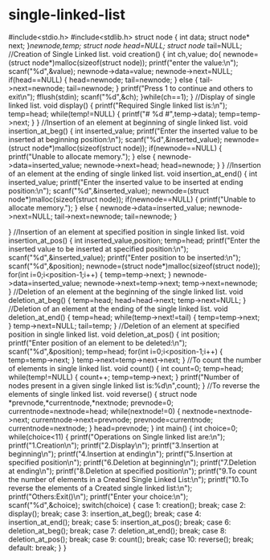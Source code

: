 # single-linked-list
#include<stdio.h>
#include<stdlib.h>
struct node
{
        int data;
        struct node* next;
}*newnode,*temp;
struct node* head=NULL;
struct node* tail=NULL;
//Creation of Single Linked list.
void creation()
{
        int ch,value;
        do{
        newnode=(struct node*)malloc(sizeof(struct node));
                printf("enter the value:\n");
                scanf("%d",&value);
                newnode->data=value;
                newnode->next=NULL;
                if(head==NULL)
                {
                        head=newnode;
                        tail=newnode;
                }
                else
                {
                        tail->next=newnode;
                        tail=newnode;
                }
                printf("Press 1 to continue and others to exit\n");
                fflush(stdin);
                scanf("%d",&ch);
        }while(ch==1);
}
//Display of single linked list.
void display()
{
    printf("Required Single linked list is:\n");
        temp=head;
        while(temp!=NULL)
        {
                printf("# %d #",temp->data);
                temp=temp->next;
        }
}
//Insertion of an element at beginning of single linked list.
void insertion_at_beg()
{
    int inserted_value;
    printf("Enter the inserted value to be inserted at beginning position:\n");
    scanf("%d",&inserted_value);
    newnode=(struct node*)malloc(sizeof(struct node));
    if(newnode==NULL)
    {
        printf("Unable to allocate memory.");
    }
    else
    {
        newnode->data=inserted_value;
        newnode->next=head;
        head=newnode;
    }
}
//Insertion of an element at the ending of single linked list.
void insertion_at_end()
{
    int inserted_value;
    printf("Enter the inserted value to be inserted at ending position:\n");
    scanf("%d",&inserted_value);
    newnode=(struct node*)malloc(sizeof(struct node));
    if(newnode==NULL)
    {
        printf("Unable to allocate memory.");
    }
    else
    {
        newnode->data=inserted_value;
        newnode->next=NULL;
        tail->next=newnode;
        tail=newnode;
    }

}
//Insertion of an element at specified position in single linked list.
void insertion_at_pos()
{
    int inserted_value,position;
    temp=head;
    printf("Enter the inserted value to be inserted at specified position:\n");
    scanf("%d",&inserted_value);
    printf("Enter position to be inserted:\n");
    scanf("%d",&position);
    newnode=(struct node*)malloc(sizeof(struct node));
    for(int i=0;i<position-1;i++)
    {
        temp=temp->next;
    }
    newnode->data=inserted_value;
    newnode->next=temp->next;
    temp->next=newnode;
}
//Deletion of an element at the beginning of the single linked list.
void deletion_at_beg()
{
    temp=head;
    head=head->next;
    temp->next=NULL;
}
//Deletion of an element at the ending of the single linked list.
void deletion_at_end()
{
    temp=head;
    while(temp->next!=tail)
    {
        temp=temp->next;
    }
    temp->next=NULL;
    tail=temp;
}
//Deletion of an element at specified position in single linked list.
void deletion_at_pos()
{
    int position;
    printf("Enter position of an element to be deleted:\n");
    scanf("%d",&position);
    temp=head;
    for(int i=0;i<position-1;i++)
    {
        temp=temp->next;
    }
    temp->next=temp->next->next;
}
//To count the number of elements in single linked list.
void count()
{
    int count=0;
        temp=head;
        while(temp!=NULL)
        {
                count++;
                temp=temp->next;
        }
    printf("Number of nodes present in a given single linked list is:%d\n",count);
}
//To reverse the elements of single linked list.
void reverse()
{
    struct node *prevnode,*currentnode,*nextnode;
    prevnode=0;
    currentnode=nextnode=head;
    while(nextnode!=0)
    {
        nextnode=nextnode->next;
        currentnode->next=prevnode;
        prevnode=currentnode;
        currentnode=nextnode;
    }
    head=prevnode;
}
int main()
{
        int choice=0;
        while(choice<11)
        {
            printf("Operations on Single linked list are:\n");
            printf("1.Creation\n");
            printf("2.Display\n");
            printf("3.Insertion at beginning\n");
            printf("4.Insertion at ending\n");
            printf("5.Insertion at specified position\n");
            printf("6.Deletion at beginning\n");
            printf("7.Deletion at ending\n");
            printf("8.Deletion at specified position\n");
            printf("9.To count the number of elements in a Created Single Linked List:\n");
            printf("10.To reverse the elements of a Created single linked list:\n");
            printf("Others:Exit()\n");
            printf("Enter your choice:\n");
            scanf("%d",&choice);
            switch(choice)
            {
                case 1:
                        creation();
                        break;
                case 2:
                        display();
                        break;
                case 3:
                        insertion_at_beg();
                        break;
                case 4:
                        insertion_at_end();
                        break;
                case 5:
                        insertion_at_pos();
                        break;
                case 6:
                        deletion_at_beg();
                        break;
                case 7:
                        deletion_at_end();
                        break;
                case 8:
                        deletion_at_pos();
                        break;
                case 9:
                        count();
                        break;
                case 10:
                        reverse();
                        break;
                default:
                        break;
            }
        }


